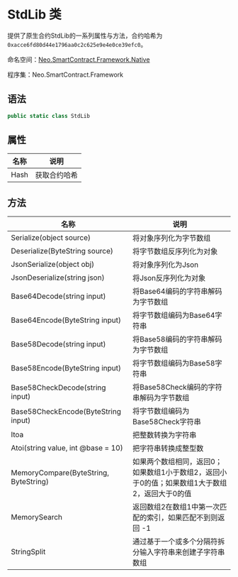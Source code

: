 # StdLib 类

提供了原生合约StdLib的一系列属性与方法，合约哈希为`0xacce6fd80d44e1796aa0c2c625e9e4e0ce39efc0`。

命名空间：[Neo.SmartContract.Framework.Native](../native.md)

程序集：Neo.SmartContract.Framework

## 语法

```c#
public static class StdLib
```

## 属性

| 名称 | 说明         |
| ---- | ------------ |
| Hash | 获取合约哈希 |

## 方法

| 名称                                       | 说明              |
| ---------------------------------------- | --------------- |
| Serialize(object source) | 将对象序列化为字节数组 |
| Deserialize(ByteString source) | 将字节数组反序列化为对象 |
| JsonSerialize(object obj) | 将对象序列化为Json |
| JsonDeserialize(string json) | 将Json反序列化为对象 |
| Base64Decode(string input) | 将Base64编码的字符串解码为字节数组 |
| Base64Encode(ByteString input) | 将字节数组编码为Base64字符串 |
| Base58Decode(string input) | 将Base58编码的字符串解码为字节数组 |
| Base58Encode(ByteString input) | 将字节数组编码为Base58字符串 |
| Base58CheckDecode(string input) | 将Base58Check编码的字符串解码为字节数组 |
| Base58CheckEncode(ByteString input) | 将字节数组编码为Base58Check字符串 |
| Itoa | 把整数转换为字符串 |
| Atoi(string value, int @base = 10) | 把字符串转换成整型数 |
| MemoryCompare(ByteString, ByteString) | 如果两个数组相同，返回0；如果数组1小于数组2，返回小于0的值；如果数组1大于数组2，返回大于0的值 |
| MemorySearch | 返回数组2在数组1中第一次匹配的索引，如果匹配不到则返回 -1 |
| StringSplit | 通过基于一个或多个分隔符拆分输入字符串来创建子字符串数组 |